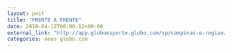 ```yaml
---
layout: post
title: "FRENTE A FRENTE"
date: 2018-04-12T00:00:12+00:00
external_link: "http://app.globoesporte.globo.com/sp/campinas-e-regiao/fizemos-8-afirmacoes-sobre-guarani-e-ponte-na-serie-b-verdade-ou-mentira/"
categories: news globo.com
---
```

